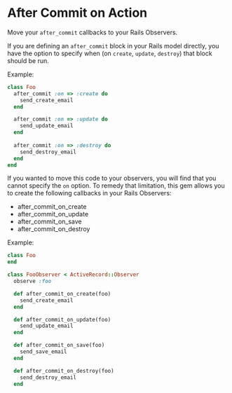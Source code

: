 After Commit on Action
======================

Move your `after_commit` callbacks to your Rails Observers.
 
If you are defining an `after_commit` block in your Rails model directly,
you have the option to specify when (on `create`, `update`, `destroy`) that block should be run.

Example:
```ruby
class Foo
  after_commit :on => :create do
    send_create_email
  end

  after_commit :on => :update do
    send_update_email
  end
  
  after_commit :on => :destroy do
    send_destroy_email
  end
end
```

If you wanted to move this code to your observers, you will find that you cannot specify the `on` option.
To remedy that limitation, this gem allows you to create the following callbacks in your Rails Observers:
- after_commit_on_create
- after_commit_on_update
- after_commit_on_save
- after_commit_on_destroy

Example:
```ruby
class Foo
end

class FooObserver < ActiveRecord::Observer
  observe :foo

  def after_commit_on_create(foo)
    send_create_email
  end

  def after_commit_on_update(foo)
    send_update_email
  end

  def after_commit_on_save(foo)
    send_save_email
  end

  def after_commit_on_destroy(foo)
    send_destroy_email
  end
```
